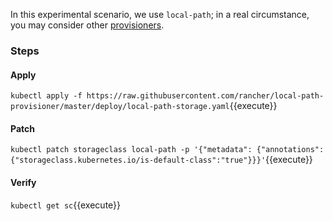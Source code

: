 
In this experimental scenario, we use `local-path`; in a real circumstance, you may consider other [provisioners](https://kubernetes.io/docs/concepts/storage/storage-classes/).

### Steps

#### Apply

`kubectl apply -f https://raw.githubusercontent.com/rancher/local-path-provisioner/master/deploy/local-path-storage.yaml`{{execute}}

#### Patch

`kubectl patch storageclass local-path -p '{"metadata": {"annotations":{"storageclass.kubernetes.io/is-default-class":"true"}}}'`{{execute}}

#### Verify

`kubectl get sc`{{execute}}
